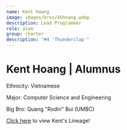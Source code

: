 ```yaml
---
name: Kent Hoang
image: images/bros/4khoang.webp
description: Lead Programmer
role: alum
group: charter
description: "#4 'Thunderclap'"
---
```


# Kent Hoang | Alumnus
Ethnicity: Vietnamese

Major: Computer Science and Engineering

Big Bro: Quang "Rodin" Bui (UMBC)

[Click here](/ujis/4khoang/) to view Kent's Lineage!